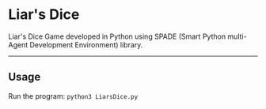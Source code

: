 # Liar's Dice
Liar's Dice Game developed in Python using SPADE (Smart Python multi-Agent Development Environment) library.

***

## Usage
Run the program: 
`python3 LiarsDice.py`


